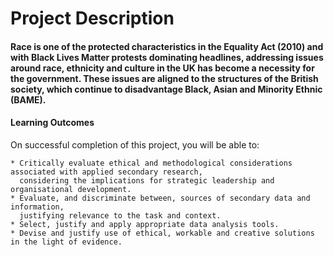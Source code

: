 # Project Description <br/>

#### Race is one of the protected characteristics in the Equality Act (2010) and with Black Lives Matter protests dominating headlines, addressing issues around race, ethnicity and culture in the UK has become a necessity for the government. These issues are aligned to the structures of the British society, which continue to disadvantage Black, Asian and Minority Ethnic (BAME).

#### Learning Outcomes

On successful completion of this project, you will be able to: <br/>

	* Critically evaluate ethical and methodological considerations associated with applied secondary research, 
	  considering the implications for strategic leadership and organisational development.
	* Evaluate, and discriminate between, sources of secondary data and information,
	  justifying relevance to the task and context.
	* Select, justify and apply appropriate data analysis tools.
	* Devise and justify use of ethical, workable and creative solutions in the light of evidence.


